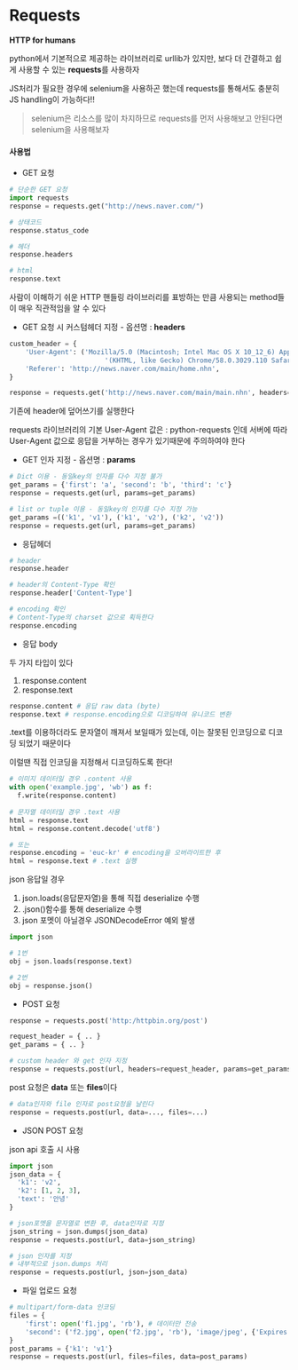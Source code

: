 # Requests

**HTTP for humans**

python에서 기본적으로 제공하는 라이브러리로 urllib가 있지만, 보다 더 간결하고 쉽게 사용할 수 있는 **requests**를 사용하자

JS처리가 필요한 경우에 selenium을 사용하곤 했는데 requests를 통해서도 충분히 JS handling이 가능하다!!

> selenium은 리소스를 많이 차지하므로 requests를 먼저 사용해보고 안된다면 selenium을 사용해보자



#### 사용법

* GET 요청

~~~python
# 단순한 GET 요청
import requests
response = requests.get("http://news.naver.com/")

# 상태코드
response.status_code

# 헤더
response.headers

# html
response.text
~~~

사람이 이해하기 쉬운 HTTP 핸들링 라이브러리를 표방하는 만큼 사용되는 method들이 매우 직관적임을 알 수 있다



* GET 요청 시 커스텀헤더 지정 - 옵션명 : **headers**

~~~python
custom_header = {
    'User-Agent': ('Mozilla/5.0 (Macintosh; Intel Mac OS X 10_12_6) AppleWebKit/537.36 '
						'(KHTML, like Gecko) Chrome/58.0.3029.110 Safari/537.36'),
  	'Referer': 'http://news.naver.com/main/home.nhn',
}

response = requests.get('http://news.naver.com/main/main.nhn', headers=custom_header)
~~~

기존에 header에 덮어쓰기를 실행한다

requests 라이브러리의 기본 User-Agent 값은 : python-requests 인데
서버에 따라 User-Agent 값으로 응답을 거부하는 경우가 있기때문에 주의하여야 한다



* GET 인자 지정 - 옵션명 : **params**

~~~python
# Dict 이용 - 동일key의 인자를 다수 지정 불가
get_params = {'first': 'a', 'second': 'b', 'third': 'c'}
response = requests.get(url, params=get_params)

# list or tuple 이용 - 동일key의 인자를 다수 지정 가능
get_params =(('k1', 'v1'), ('k1', 'v2'), ('k2', 'v2'))
response = requests.get(url, params=get_params)
~~~



* 응답헤더

~~~python
# header
response.header

# header의 Content-Type 확인
response.header['Content-Type']

# encoding 확인
# Content-Type의 charset 값으로 획득한다
response.encoding
~~~



* 응답 body

두 가지 타입이 있다

1. response.content
2. response.text

~~~python
response.content # 응답 raw data (byte)
response.text # response.encoding으로 디코딩하여 유니코드 변환
~~~

.text를 이용하더라도 문자열이 깨져서 보일때가 있는데, 이는 잘못된 인코딩으로 디코딩 되었기 때문이다

이럴땐 직접 인코딩을 지정해서 디코딩하도록 한다!

~~~python
# 이미지 데이터일 경우 .content 사용
with open('example.jpg', 'wb') as f:
  f.write(response.content)
  
# 문자열 데이터일 경우 .text 사용
html = response.text
html = response.content.decode('utf8')

# 또는
response.encoding = 'euc-kr' # encoding을 오버라이트한 후
html = response.text # .text 실행
~~~

json 응답일 경우

1. json.loads(응답문자열)을 통해 직접 deserialize 수행
2. .json()함수를 통해 deserialize 수행
3. json 포멧이 아닐경우 JSONDecodeError 예외 발생

~~~python
import json

# 1번
obj = json.loads(response.text)

# 2번
obj = response.json()
~~~



* POST 요청

~~~python
response = requests.post('http:/httpbin.org/post')
~~~

~~~python
request_header = { .. }
get_params = { .. }

# custom header 와 get 인자 지정
response = requests.post(url, headers=request_header, params=get_params)
~~~

post 요청은 **data** 또는 **files**이다

~~~python
# data인자와 file 인자로 post요청을 날린다
response = requests.post(url, data=..., files=...)
~~~



* JSON POST 요청

json api 호출 시 사용

~~~python
import json
json_data = {
  'k1': 'v2', 
  'k2': [1, 2, 3], 
  'text': '안녕'
}

# json포멧을 문자열로 변환 후, data인자로 지정
json_string = json.dumps(json_data)
response = requests.post(url, data=json_string)

# json 인자를 지정
# 내부적으로 json.dumps 처리
response = requests.post(url, json=json_data)
~~~

 

* 파일 업로드 요청

~~~python
# multipart/form-data 인코딩
files = {
	'first': open('f1.jpg', 'rb'), # 데이터만 전송
    'second': ('f2.jpg', open('f2.jpg', 'rb'), 'image/jpeg', {'Expires': '0'}), # 추천
}
post_params = {'k1': 'v1'} 
response = requests.post(url, files=files, data=post_params)
~~~


